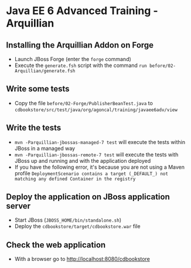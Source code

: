 # Java EE 6 Advanced Training - Arquillian

## Installing the Arquillian Addon on Forge

* Launch JBoss Forge (enter the `forge` command)
* Execute the `generate.fsh` script with the command `run before/02-Arquillian/generate.fsh` 

## Write some tests

* Copy the file `before/02-Forge/PublisherBeanTest.java` to `cdbookstore/src/test/java/org/agoncal/training/javaee6adv/view`


## Write the tests

* `mvn -Parquillian-jbossas-managed-7 test` will execute the tests within JBoss in a managed way
* `mvn -Parquillian-jbossas-remote-7 test` will execute the tests with JBoss up and running and with the application deployed
* If you have the following error, it's because you are not using a Maven profile `DeploymentScenario contains a target (_DEFAULT_) not matching any defined Container in the registry`

## Deploy the application on JBoss application server

* Start JBoss (`JBOSS_HOME/bin/standalone.sh`)
* Deploy the `cdbookstore/target/cdbookstore.war` file

## Check the web application

* With a browser go to [http://localhost:8080/cdbookstore]()


